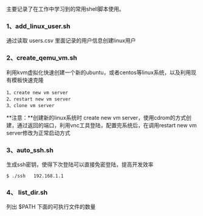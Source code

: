 主要记录了在工作中学习到的常用shell脚本使用。

### 1、add_linux_user.sh
通过读取 users.csv 里面记录的用户信息创建linux用户

### 2、create_qemu_vm.sh
利用kvm虚拟化快速创建一个新的ubuntu，或者centos等linux系统，以及利用现有模板快速克隆  

	1、create new vm server
    2、restart new vm server
    3、clone vm server

**注意：**创建新的linux系统时 create new vm server，使用cdrom的方式创建，通过返回的端口，利用vnc工具登陆，配置完系统后，在调用restart new vm server修改为正常启动方式


### 3、auto_ssh.sh
生成ssh密钥，使得下次登陆可以直接免密登陆，提高开发效率
	
    $ ./ssh   192.168.1.1
    

### 4、 list_dir.sh
列出 $PATH 下面的可执行文件的数量